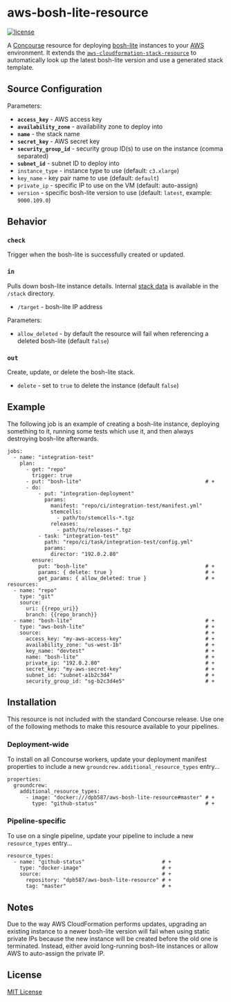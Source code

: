 # aws-bosh-lite-resource

[![license](https://img.shields.io/badge/license-MIT-blue.svg)](./LICENSE)

A [Concourse](https://concourse.ci/) resource for deploying [bosh-lite](https://github.com/cloudfoundry/bosh-lite) instances to your [AWS](https://aws.amazon.com/) environment. It extends the [`aws-cloudformation-stack-resource`](https://github.com/dpb587/aws-cloudformation-stack-resource) to automatically look up the latest bosh-lite version and use a generated stack template.


## Source Configuration

Parameters:

 * **`access_key`** - AWS access key
 * **`availability_zone`** - availability zone to deploy into
 * **`name`** - the stack name
 * **`secret_key`** - AWS secret key
 * **`security_group_id`** - security group ID(s) to use on the instance (comma separated)
 * **`subnet_id`** - subnet ID to deploy into
 * `instance_type` - instance type to use (default: `c3.xlarge`)
 * `key_name` - key pair name to use (default: `default`)
 * `private_ip` - specific IP to use on the VM (default: auto-assign)
 * `version` - specific bosh-lite version to use (default: `latest`, example: `9000.109.0`)


## Behavior


### `check`

Trigger when the bosh-lite is successfully created or updated.


### `in`

Pulls down bosh-lite instance details. Internal [stack data](https://github.com/dpb587/aws-cloudformation-stack-resource#in) is available in the `/stack` directory.

 * `/target` - bosh-lite IP address

Parameters:

 * `allow_deleted` - by default the resource will fail when referencing a deleted bosh-lite (default `false`)


### `out`

Create, update, or delete the bosh-lite stack.

 * `delete` - set to `true` to delete the instance (default `false`)


## Example

The following job is an example of creating a bosh-lite instance, deploying something to it, running some tests which use it, and then always destroying bosh-lite afterwards.

    jobs:
      - name: "integration-test"
        plan:
          - get: "repo"
            trigger: true
          - put: "bosh-lite"                                        # +
          - do:
              - put: "integration-deployment"
                params:
                  manifest: "repo/ci/integration-test/manifest.yml"
                  stemcells:
                    - path/to/stemcells-*.tgz
                  releases:
                    - path/to/releases-*.tgz
              - task: "integration-test"
                path: "repo/ci/task/integration-test/config.yml"
                params:
                  director: "192.0.2.80"
            ensure:
              put: "bosh-lite"                                      # +
              params: { delete: true }                              # +
              get_params: { allow_deleted: true }                   # +
    resources:
      - name: "repo"
        type: "git"
        source:
          uri: {{repo_uri}}
          branch: {{repo_branch}}
      - name: "bosh-lite"                                           # +
        type: "aws-bosh-lite"                                       # +
        source:                                                     # +
          access_key: "my-aws-access-key"                           # +
          availability_zone: "us-west-1b"                           # +
          key_name: "devtest"                                       # +
          name: "bosh-lite"                                         # +
          private_ip: "192.0.2.80"                                  # +
          secret_key: "my-aws-secret-key"                           # +
          subnet_id: "subnet-a1b2c3d4"                              # +
          security_group_id: "sg-b2c3d4e5"                          # +


## Installation

This resource is not included with the standard Concourse release. Use one of the following methods to make this resource available to your pipelines.


### Deployment-wide

To install on all Concourse workers, update your deployment manifest properties to include a new `groundcrew.additional_resource_types` entry...

    properties:
      groundcrew:
        additional_resource_types:
          - image: "docker:///dpb587/aws-bosh-lite-resource#master" # +
            type: "github-status"                                   # +


### Pipeline-specific

To use on a single pipeline, update your pipeline to include a new `resource_types` entry...

    resource_types:
      - name: "github-status"                         # +
        type: "docker-image"                          # +
        source:                                       # +
          repository: "dpb587/aws-bosh-lite-resource" # +
          tag: "master"                               # +


## Notes

Due to the way AWS CloudFormation performs updates, upgrading an existing instance to a newer bosh-lite version will fail when using static private IPs because the new instance will be created before the old one is terminated. Instead, either avoid long-running bosh-lite instances or allow AWS to auto-assign the private IP.


## License

[MIT License](./LICENSE)
